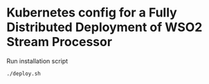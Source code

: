 # Kubernetes config for a Fully Distributed Deployment of WSO2 Stream Processor

Run installation script
```
./deploy.sh
```
